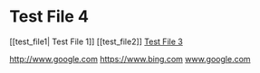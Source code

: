 # Test File 4

[[test_file1| Test File 1]]
[[test_file2]]
[Test File 3](examples/small_project/test_file3.md)

http://www.google.com
https://www.bing.com
www.google.com

